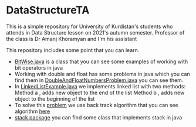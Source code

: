 # DataStructureTA
This is a simple repository for University of Kurdistan's students who attends in Data Structure lesson on 2021's autumn semester. Professor of the class is Dr Amanj Khoramyan and I'm his assistant

This repository includes some point that you can learn.
 - [BitWise.java](https://github.com/momen7899/DataStructureTA/blob/main/src/com/datastructure/BitWise.java)  is a class that you can see some examples of working with bit operators in java
 - Working with double and float has some problems in java which you can find them in [DoubleAndFloatNumbersProblem.java](https://github.com/momen7899/DataStructureTA/blob/main/src/com/datastructure/DoubleAndFloatNumbersProblem.java) you can see them.
 - In [LinkedListExample.java](https://github.com/momen7899/DataStructureTA/blob/main/src/com/datastructure/LinkedListExample.java) we implements linked list with two methods:
 Method a , adds new object to the end of the list
 Method b , adds new object to the beginning of the list
- To solve this [problem](https://quera.ir/problemset/9743/) we use back track algorithm that you can see algorithm [here](https://github.com/momen7899/DataStructureTA/blob/main/src/com/datastructure/Sudoku.java)
 - [stack package](https://github.com/momen7899/DataStructureTA/tree/main/src/com/datastructure/stack) you can find some class that implements stack in java
